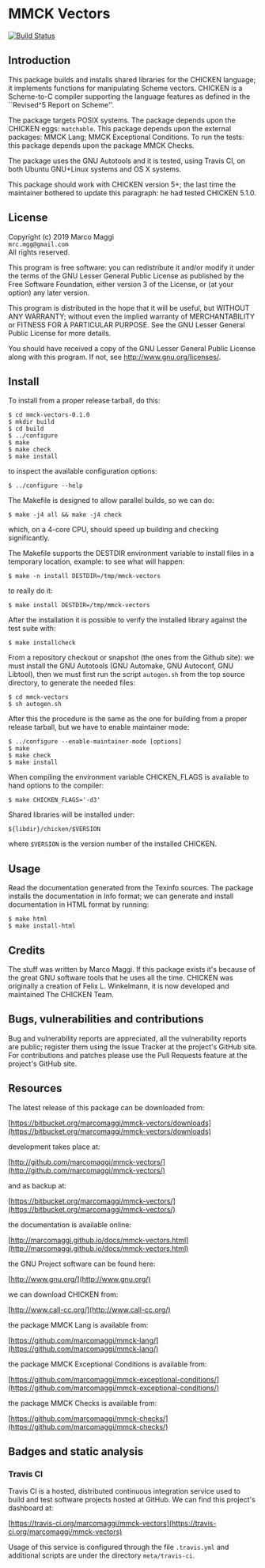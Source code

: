 # MMCK Vectors

[![Build Status](https://travis-ci.org/marcomaggi/mmck-vectors.svg?branch=master)](https://travis-ci.org/marcomaggi/mmck-vectors)

## Introduction

This  package  builds and  installs  shared  libraries for  the  CHICKEN
language;  it  implements  functions for  manipulating  Scheme  vectors.
CHICKEN is  a Scheme-to-C compiler  supporting the language  features as
defined in the ``Revised^5 Report on Scheme''.

The package targets POSIX systems.  The package depends upon the CHICKEN
eggs:  `matchable`.  This  package depends  upon the  external packages:
MMCK Lang; MMCK Exceptional Conditions.   To run the tests: this package
depends upon the package MMCK Checks.

The package uses the GNU Autotools and it is tested, using Travis CI, on
both Ubuntu GNU+Linux  systems and OS X systems.

This package  should work  with CHICKEN  version 5+;  the last  time the
maintainer  bothered to  update this  paragraph: he  had tested  CHICKEN
5.1.0.

## License

Copyright (c) 2019 Marco Maggi<br/>
`mrc.mgg@gmail.com`<br/>
All rights reserved.

This program is free software: you  can redistribute it and/or modify it
under the terms of the GNU Lesser General Public License as published by
the Free  Software Foundation, either version  3 of the License,  or (at
your option) any later version.

This program  is distributed  in the  hope that it  will be  useful, but
WITHOUT   ANY   WARRANTY;  without   even   the   implied  warranty   of
MERCHANTABILITY or FITNESS FOR A PARTICULAR PURPOSE.  See the GNU Lesser
General Public License for more details.

You should have received a copy of the GNU Lesser General Public License
along with this program.  If not, see <http://www.gnu.org/licenses/>.

## Install

To install from a proper release tarball, do this:

```
$ cd mmck-vectors-0.1.0
$ mkdir build
$ cd build
$ ../configure
$ make
$ make check
$ make install
```

to inspect the available configuration options:

```
$ ../configure --help
```

The Makefile is designed to allow parallel builds, so we can do:

```
$ make -j4 all && make -j4 check
```

which,  on  a  4-core  CPU,   should  speed  up  building  and  checking
significantly.

The Makefile supports the DESTDIR  environment variable to install files
in a temporary location, example: to see what will happen:

```
$ make -n install DESTDIR=/tmp/mmck-vectors
```

to really do it:

```
$ make install DESTDIR=/tmp/mmck-vectors
```

After the  installation it is  possible to verify the  installed library
against the test suite with:

```
$ make installcheck
```

From a repository checkout or snapshot  (the ones from the Github site):
we  must install  the GNU  Autotools  (GNU Automake,  GNU Autoconf,  GNU
Libtool), then  we must first run  the script `autogen.sh` from  the top
source directory, to generate the needed files:

```
$ cd mmck-vectors
$ sh autogen.sh

```

After this  the procedure  is the same  as the one  for building  from a
proper release tarball, but we have to enable maintainer mode:

```
$ ../configure --enable-maintainer-mode [options]
$ make
$ make check
$ make install
```

When compiling  the environment  variable CHICKEN_FLAGS is  available to
hand options to the compiler:

```
$ make CHICKEN_FLAGS='-d3'
```

Shared libraries will be installed under:

```
${libdir}/chicken/$VERSION
```

where `$VERSION` is the version number of the installed CHICKEN.

## Usage

Read the documentation generated from  the Texinfo sources.  The package
installs the documentation  in Info format; we can  generate and install
documentation in HTML format by running:

```
$ make html
$ make install-html
```

## Credits

The  stuff was  written by  Marco Maggi.   If this  package exists  it's
because  of the  great GNU  software tools  that he  uses all  the time.
CHICKEN was  originally a creation  of Felix  L.  Winkelmann, it  is now
developed and maintained The CHICKEN Team.

## Bugs, vulnerabilities and contributions

Bug  and vulnerability  reports are  appreciated, all  the vulnerability
reports  are  public; register  them  using  the  Issue Tracker  at  the
project's GitHub  site.  For  contributions and  patches please  use the
Pull Requests feature at the project's GitHub site.

## Resources

The latest release of this package can be downloaded from:

[https://bitbucket.org/marcomaggi/mmck-vectors/downloads](https://bitbucket.org/marcomaggi/mmck-vectors/downloads)

development takes place at:

[http://github.com/marcomaggi/mmck-vectors/](http://github.com/marcomaggi/mmck-vectors/)

and as backup at:

[https://bitbucket.org/marcomaggi/mmck-vectors/](https://bitbucket.org/marcomaggi/mmck-vectors/)

the documentation is available online:

[http://marcomaggi.github.io/docs/mmck-vectors.html](http://marcomaggi.github.io/docs/mmck-vectors.html)

the GNU Project software can be found here:

[http://www.gnu.org/](http://www.gnu.org/)

we can download CHICKEN from:

[http://www.call-cc.org/](http://www.call-cc.org/)

the package MMCK Lang is available from:

[https://github.com/marcomaggi/mmck-lang/](https://github.com/marcomaggi/mmck-lang/)

the package MMCK Exceptional Conditions is available from:

[https://github.com/marcomaggi/mmck-exceptional-conditions/](https://github.com/marcomaggi/mmck-exceptional-conditions/)

the package MMCK Checks is available from:

[https://github.com/marcomaggi/mmck-checks/](https://github.com/marcomaggi/mmck-checks/)

## Badges and static analysis

### Travis CI

Travis CI is  a hosted, distributed continuous  integration service used
to build and test software projects  hosted at GitHub.  We can find this
project's dashboard at:

[https://travis-ci.org/marcomaggi/mmck-vectors](https://travis-ci.org/marcomaggi/mmck-vectors)

Usage of this  service is configured through the  file `.travis.yml` and
additional scripts are under the directory `meta/travis-ci`.

